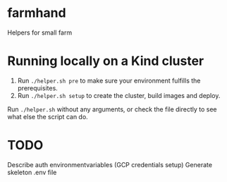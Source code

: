 # farmhand
Helpers for small farm

# Running locally on a Kind cluster

1. Run `./helper.sh pre` to make sure your environment fulfills the prerequisites.
2. Run `./helper.sh setup` to create the cluster, build images and deploy.

Run `./helper.sh` without any arguments, or check the file directly to see what else the script can do.

# TODO
Describe auth environmentvariables (GCP credentials setup)
Generate skeleton .env file
